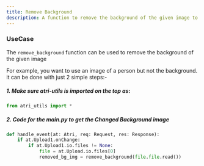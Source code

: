 ```yaml
---
title: Remove Background
description: A function to remove the background of the given image to the background provided
---
```


### UseCase
The `remove_background` function can be used to remove the background of the given image 

For example, you want to use an image of a person but not the background. it can be done with just 2 simple steps:-


##### 1. Make sure atri-utils is imported on the top as:

```python
from atri_utils import *
```

##### 2. Code for the main.py to get the Changed Background image

```python
def handle_event(at: Atri, req: Request, res: Response):
    if at.Upload1.onChange:
        if at.Upload1.io.files != None:
            file = at.Upload.io.files[0]
            removed_bg_img = remove_background(file.file.read())
```

